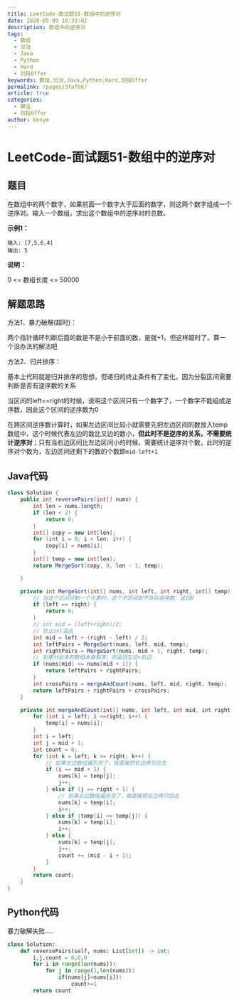 ```yaml
---
title: LeetCode-面试题51-数组中的逆序对
date: 2020-05-09 18:33:02
description: 数组中的逆序对
tags: 
  - 数组
  - 分治
  - Java
  - Python
  - Hard
  - 剑指Offer
keywords: 数组,分治,Java,Python,Hard,剑指Offer
permalink: /pages/3fafb8/
article: true
categories: 
  - 算法
  - 剑指Offer
author: benym
---
```


# LeetCode-面试题51-数组中的逆序对

## 题目

在数组中的两个数字，如果前面一个数字大于后面的数字，则这两个数字组成一个逆序对。输入一个数组，求出这个数组中的逆序对的总数。

**示例1：**

```
输入: [7,5,6,4]
输出: 5
```

**说明：**

0 <= 数组长度 <= 50000

## 解题思路

方法1、暴力破解(超时)：

两个指针循环判断后面的数是不是小于前面的数，是就+1，但这样超时了。算一个没办法的解法吧

方法2、归并排序：

基本上代码就是归并排序的思想，但递归的终止条件有了变化，因为分裂区间需要判断是否有逆序数的关系

当区间的left==right的时候，说明这个区间只有一个数字了，一个数字不能组成逆序数，因此这个区间的逆序数为0

在跨区间逆序数计算时，如果左边区间比较小就需要先把左边区间的数放入temp数组中，这个时候代表左边的数比又边的数小，**但此时不是逆序的关系，不需要统计逆序对**；只有当右边区间比左边区间小的时候，需要统计逆序对个数，此时的逆序对个数为，左边区间还剩下的数的个数即`mid-left+1`

## Java代码

```java
class Solution {
    public int reversePairs(int[] nums) {
        int len = nums.length;
        if (len < 2) {
            return 0;
        }
        int[] copy = new int[len];
        for (int i = 0; i < len; i++) {
            copy[i] = nums[i];
        }
        int[] temp = new int[len];
        return MergeSort(copy, 0, len - 1, temp);

    }

    private int MergeSort(int[] nums, int left, int right, int[] temp) {
        // 当这个区间只剩一个元素时，这个子区间就不存在逆序数，返回0
        if (left == right) {
            return 0;
        }
        // int mid = (left+right)/2;
        // 防止int溢出
        int mid = left + (right - left) / 2;
        int leftPairs = MergeSort(nums, left, mid, temp);
        int rightPairs = MergeSort(nums, mid + 1, right, temp);
        // 如果分出来的数组本身有序，则返回左边+右边
        if (nums[mid] <= nums[mid + 1]) {
            return leftPairs + rightPairs;
        }
        int crossPairs = mergeAndCount(nums, left, mid, right, temp);
        return leftPairs + rightPairs + crossPairs;
    }

    private int mergeAndCount(int[] nums, int left, int mid, int right, int[] temp) {
        for (int i = left; i <=right; i++) {
            temp[i] = nums[i];
        }
        int i = left;
        int j = mid + 1;
        int count = 0;
        for (int k = left; k <= right; k++) {
            // 如果左边数组遍历完了，就直接把右边拷贝回去
            if (i == mid + 1) {
                nums[k] = temp[j];
                j++;
            } else if (j == right + 1) {
                // 如果右边数组遍历完了，就直接把左边拷贝回去
                nums[k] = temp[i];
                i++;
            } else if (temp[i] <= temp[j]) {
                nums[k] = temp[i];
                i++;
            } else {
                nums[k] = temp[j];
                j++;
                count += (mid - i + 1);
            }
        }
        return count;
    }
}
```

## Python代码

暴力破解失败.....

```python
class Solution:
    def reversePairs(self, nums: List[int]) -> int:
        i,j,count = 0,0,0
        for i in range(len(nums)):
            for j in range(1,len(nums)):
                if(nums[j]<nums[i]):
                    count+=1
        return count
```
